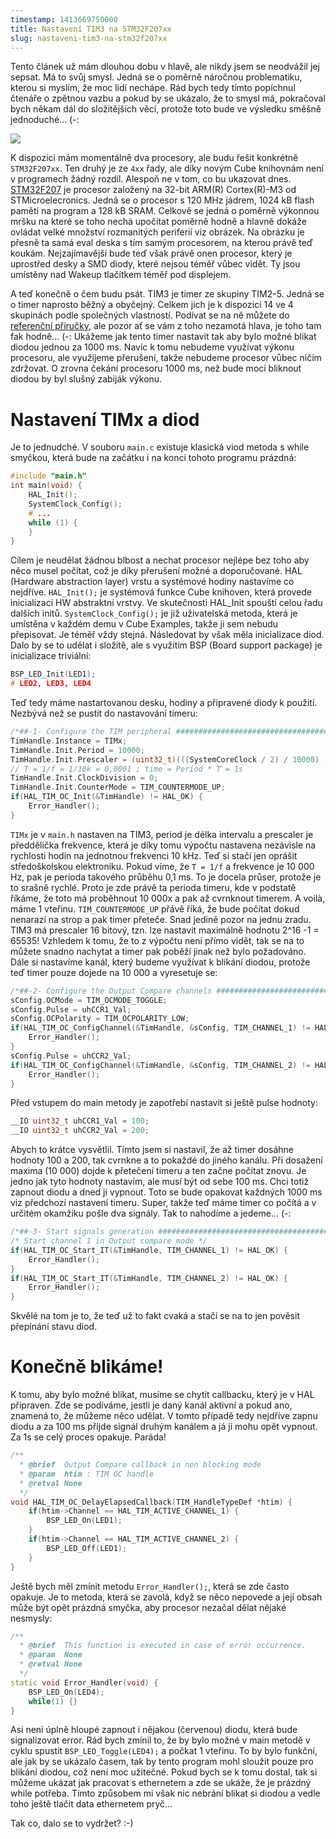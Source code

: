 ```yaml
---
timestamp: 1413669750000
title: Nastavení TIM3 na STM32F207xx
slug: nastaveni-tim3-na-stm32f207xx
---
```

Tento článek už mám dlouhou dobu v hlavě, ale nikdy jsem se neodvážil jej sepsat. Má to svůj smysl. Jedná se o poměrně náročnou problematiku, kterou si myslím, že moc lidí nechápe. Rád bych tedy tímto popíchnul čtenáře o zpětnou vazbu a pokud by se ukázalo, že to smysl má, pokračoval bych někam dál do složitějších věcí, protože toto bude ve výsledku směšně jednoduché... (-:

![](https://zlmlcz-media.s3-eu-west-1.amazonaws.com/f34b6d82-9aaf-4089-afe6-81993d596885/stm32.png)

K dispozici mám momentálně dva procesory, ale budu řešit konkrétně `STM32F207xx`. Ten druhý je ze `4xx` řady, ale díky novým Cube knihovnám není v programech žádný rozdíl. Alespoň ne v tom, co bu ukazovat dnes. [STM32F207](http://www.st.com/web/catalog/mmc/FM141/SC1169/SS1575/LN9/PF245085) je procesor založený na 32-bit ARM(R) Cortex(R)-M3 od STMicroelecronics. Jedná se o procesor s 120 MHz jádrem, 1024 kB flash pamětí na program a 128 kB SRAM. Celkově se jedná o poměrně výkonnou mršku na které se toho nechá upočítat poměrně hodně a hlavně dokáže ovládat velké množství rozmanitých periferií viz obrázek. Na obrázku je přesně ta samá eval deska s tím samým procesorem, na kterou právě teď koukám. Nejzajímavější bude teď však právě onen procesor, který je uprostřed desky a SMD diody, které nejsou téměř vůbec vidět. Ty jsou umístěny nad Wakeup tlačítkem téměř pod displejem.

A teď konečně o čem budu psát. TIM3 je timer ze skupiny TIM2-5. Jedná se o timer naprosto běžný a obyčejný. Celkem jich je k dispozici 14 ve 4 skupinách podle společných vlastností. Podívat se na ně můžete do [referenční příručky](http://www.st.com/web/en/resource/technical/document/reference_manual/DM00031020.pdf), ale pozor ať se vám z toho nezamotá hlava, je toho tam fak hodně... (-: Ukážeme jak tento timer nastavit tak aby bylo možné blikat diodou jednou za 1000 ms. Navíc k tomu nebudeme využívat výkonu procesoru, ale využijeme přerušení, takže nebudeme procesor vůbec ničím zdržovat. O zrovna čekání procesoru 1000 ms, než bude moci bliknout diodou by byl slušný zabiják výkonu.

# Nastavení TIMx a diod

Je to jednudché. V souboru `main.c` existuje klasická viod metoda s while smyčkou, která bude na začátku i na konci tohoto programu prázdná:

```cpp
#include "main.h"
int main(void) {
	HAL_Init();
    SystemClock_Config();
	# ...
	while (1) {
	}
}
```

Cílem je neudělat žádnou blbost a nechat procesor nejlépe bez toho aby něco musel počítat, což je díky přerušení možné a doporučované. HAL (Hardware abstraction layer) vrstu a systémové hodiny nastavíme co nejdříve. `HAL_Init();` je systémová funkce Cube knihoven, která provede inicializaci HW abstraktní vrstvy. Ve skutečnosti HAL_Init spouští celou řadu dalších initů. `SystemClock_Config();` je již uživatelská metoda, která je umístěna v každém demu v Cube Examples, takže ji sem nebudu přepisovat. Je téměř vždy stejná. Následovat by však měla inicializace diod. Dalo by se to udělat i složitě, ale s využitím BSP (Board support package) je inicializace triviální:

```cpp
BSP_LED_Init(LED1);
# LED2, LED3, LED4
```

Teď tedy máme nastartovanou desku, hodiny a připravené diody k použití. Nezbývá než se pustit do nastavování timeru:

```cpp
/*##-1- Configure the TIM peripheral #######################################*/
TimHandle.Instance = TIMx;
TimHandle.Init.Period = 10000;
TimHandle.Init.Prescaler = (uint32_t)(((SystemCoreClock / 2) / 10000) - 1); //10kHz
// T = 1/f = 1/10k = 0,0001 ; time = Period * T = 1s
TimHandle.Init.ClockDivision = 0;
TimHandle.Init.CounterMode = TIM_COUNTERMODE_UP;
if(HAL_TIM_OC_Init(&TimHandle) != HAL_OK) {
	Error_Handler();
}
```

`TIMx` je v `main.h` nastaven na TIM3, period je délka intervalu a prescaler je předdělička frekvence, která je díky tomu výpočtu nastavena nezávisle na rychlosti hodin na jednotnou frekvenci 10 kHz. Teď si stačí jen oprášit středoškolskou elektroniku. Pokud víme, že `T = 1/f` a frekvence je 10 000 Hz, pak je perioda takového průběhu 0,1 ms. To je docela průser, protože je to srašně rychlé. Proto je zde právě ta perioda timeru, kde v podstatě říkáme, že toto má proběhnout 10 000x a pak až cvrnknout timerem. A voilà, máme 1 vteřinu. `TIM_COUNTERMODE_UP` přávě říká, že bude počítat dokud nenarazí na strop a pak timer přeteče. Snad jedině pozor na jednu zradu. TIM3 má prescaler 16 bitový, tzn. lze nastavit maximálně hodnotu 2^16 -1 = 65535! Vzhledem k tomu, že to z výpočtu není přímo vidět, tak se na to můžete snadno nachytat a timer pak poběží jinak než bylo požadováno. Dále si nastavíme kanál, který budeme využívat k blikání diodou, protože teď timer pouze dojede na 10 000 a vyresetuje se:

```cpp
/*##-2- Configure the Output Compare channels #########################################*/
sConfig.OCMode = TIM_OCMODE_TOGGLE;
sConfig.Pulse = uhCCR1_Val;
sConfig.OCPolarity = TIM_OCPOLARITY_LOW;
if(HAL_TIM_OC_ConfigChannel(&TimHandle, &sConfig, TIM_CHANNEL_1) != HAL_OK) {
	Error_Handler();
}
sConfig.Pulse = uhCCR2_Val;
if(HAL_TIM_OC_ConfigChannel(&TimHandle, &sConfig, TIM_CHANNEL_2) != HAL_OK) {
	Error_Handler();
}
```

Před vstupem do main metody je zapotřebí nastavit si ještě pulse hodnoty:

```cpp
__IO uint32_t uhCCR1_Val = 100;
__IO uint32_t uhCCR2_Val = 200;
```

Abych to krátce vysvětlil. Tímto jsem si nastavil, že až timer dosáhne hodnoty 100 a 200, tak cvrnkne a to pokaždé do jiného kanálu. Při dosažení maxima (10 000) dojde k přetečení timeru a ten začne počítat znovu. Je jedno jak tyto hodnoty nastavím, ale musí být od sebe 100 ms. Chci totiž zapnout diodu a dned ji vypnout. Toto se bude opakovat každných 1000 ms viz předchozí nastavení timeru. Super, takže teď máme timer co počítá a v určitém okamžiku pošle dva signály. Tak to nahodíme a jedeme... (-:

```cpp
/*##-3- Start signals generation #######################################*/
/* Start channel 1 in Output compare mode */
if(HAL_TIM_OC_Start_IT(&TimHandle, TIM_CHANNEL_1) != HAL_OK) {
	Error_Handler();
}
if(HAL_TIM_OC_Start_IT(&TimHandle, TIM_CHANNEL_2) != HAL_OK) {
	Error_Handler();
}
```

Skvělé na tom je to, že teď už to fakt cvaká a stačí se na to jen pověsit přepínání stavu diod.

# Konečně blikáme!

K tomu, aby bylo možné blikat, musíme se chytit callbacku, který je v HAL připraven. Zde se podíváme, jestli je daný kanál aktivní a pokud ano, znamená to, že můžeme něco udělat. V tomto případě tedy nejdříve zapnu diodu a za 100 ms přijde signál druhým kanálem a já ji mohu opět vypnout. Za 1s se celý proces opakuje. Paráda!

```cpp
/**
  * @brief  Output Compare callback in non blocking mode 
  * @param  htim : TIM OC handle
  * @retval None
  */
void HAL_TIM_OC_DelayElapsedCallback(TIM_HandleTypeDef *htim) {
	if(htim->Channel == HAL_TIM_ACTIVE_CHANNEL_1) {
		BSP_LED_On(LED1);
  	}
	if(htim->Channel == HAL_TIM_ACTIVE_CHANNEL_2) {
		BSP_LED_Off(LED1);
  	}
}
```

Ještě bych měl zmínit metodu `Error_Handler();`, která se zde často opakuje. Je to metoda, která se zavolá, když se něco nepovede a její obsah může být opět prázdná smyčka, aby procesor nezačal dělat nějaké nesmysly:

```cpp
/**
  * @brief  This function is executed in case of error occurrence.
  * @param  None
  * @retval None
  */
static void Error_Handler(void) {
	BSP_LED_On(LED4);
	while(1) {}
}
```

Asi není úplně hloupé zapnout i nějakou (červenou) diodu, která bude signalizovat error. Rád bych zmínil to, že by bylo možné v main metodě v cyklu spustit `BSP_LED_Toggle(LED4);` a počkat 1 vteřinu. To by bylo funkční, ale jak by se ukázalo časem, tak by tento program mohl sloužit pouze pro blikání diodou, což není moc užitečné. Pokud bych se k tomu dostal, tak si můžeme ukázat jak pracovat s ethernetem a zde se ukáže, že je prázdný while potřeba. Tímto způsobem mi však nic nebrání blikat si diodou a vedle toho ještě tlačit data ethernetem pryč...

Tak co, dalo se to vydržet? :-)